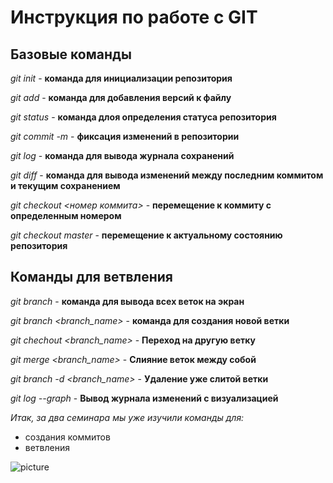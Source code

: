 # Инструкция по работе с GIT

## Базовые команды

*git init* - **команда для инициализации репозитория**

*git add* - **команда для добавления версий к файлу**

*git status* - **команда длоя определения статуса репозитория**

*git commit -m <massage>* - **фиксация изменений в репозитории**

*git log* - **команда для вывода журнала сохранений**

*git diff* - **команда для вывода изменений между последним коммитом и текущим сохранением**

*git checkout <номер коммита>* - **перемещение к коммиту с определенным номером**

*git checkout master* - **перемещение к актуальному состоянию репозитория**

## Команды для ветвления

*git branch* - **команда для вывода всех веток на экран** 

*git branch <branch_name>* - **команда для создания новой ветки**

*git chechout <branch_name>* - **Переход на другую ветку**

*git merge <branch_name>* - **Слияние веток между собой**

*git branch -d <branch_name>* - **Удаление уже слитой ветки**

*git log --graph* - **Вывод журнала изменений с визуализацией**


*Итак, за два семинара мы уже изучили команды для:*
* создания коммитов
* ветвления


![picture](picture.jpg)
